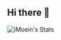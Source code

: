 ## Hi there 👋
![iMoein's Stats](https://github-readme-stats.vercel.app/api?username=iMoein&theme=vue-dark&show_icons=true&hide_border=true&count_private=true)

<!--
**iMoein/iMoein** is a ✨ _special_ ✨ repository because its `README.md` (this file) appears on your GitHub profile.
![iMoein's Stats](https://github-readme-stats.vercel.app/api?username=iMoein&theme=vue-dark&show_icons=true&hide_border=true&count_private=true)

Here are some ideas to get you started:

- 🔭 I’m currently working on ...
- 🌱 I’m currently learning ...
- 👯 I’m looking to collaborate on ...
- 🤔 I’m looking for help with ...
- 💬 Ask me about ...
- 📫 How to reach me: ...
- 😄 Pronouns: ...
- ⚡ Fun fact: ...
-->
